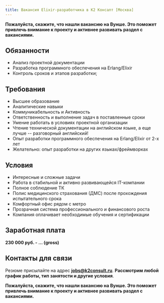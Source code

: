 ```yaml
---
title: Вакансия Elixir-разработчика в K2 Консалт [Москва]
---
```

**Пожалуйста, скажите, что нашли вакансию на Вунше. Это поможет привлечь внимание к проекту и активнее развивать раздел с вакансиями.**

## Обязанности

-   Анализ проектной документации
-   Разработка программного обеспечения на Erlang/Elixir
-   Контроль сроков и этапов разработки;

## Требования

-   Высшее образование
-   Аналитические навыки
-   Коммуникабельность и Активность
-   Ответственность и выполнение задач в поставленные сроки
-   Умение работать в условиях проектной организации
-   Чтение технической документации на английском языке, а еще лучше -- разговорный английский!
-   Опыт разработки программного обеспечения на Erlang/Elixir от 2-х лет
-   Желательно: опыт разработки на других языках/фреймворках

## Условия

-   Интересные и сложные задачи
-   Работа в стабильной и активно развивающейся IT-компании
-   Полное соблюдение ТК
-   Полис медицинского страхования (ДМС) после прохождения испытательного срока
-   Комфортный офис рядом с метро
-   Прозрачная система профессионального и финансового роста
-   Компания оплачивает необходимые обучения и сертификации

## Заработная плата

**230 000 руб. - ... (gross)**

## Контакты для связи

Резюме присылайте на адрес **<jobs@k2consult.ru>**. **Рассмотрим любой график работы, тип занятости и другие условия**.

**Пожалуйста, скажите, что нашли вакансию на Вунше. Это поможет привлечь внимание к проекту и активнее развивать раздел с вакансиями.**
